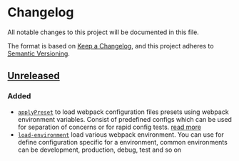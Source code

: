 # Changelog

All notable changes to this project will be documented in this file.

The format is based on [Keep a Changelog](https://keepachangelog.com/en/1.0.0/),
and this project adheres to [Semantic Versioning](https://semver.org/spec/v2.0.0.html).

## [Unreleased]

### Added

- [`applyPreset`](/lib/apply-presets.js) to load webpack configuration files presets using webpack environment variables. Consist of predefined configs which can be used for separation of concerns or for rapid config tests. [read more](https://webpack.js.org/guides/environment-variables/)
- [`load-environment`](/lib/load-environment.js) load various webpack environment. You can use for define configuration specific for a environment, common environments can be development, production, debug, test and so on

[unreleased]: https://github.com/peterleiva/webpack-build-tools/compare/v0.1.0...HEAD
